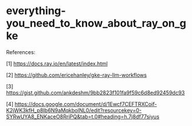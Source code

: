 # everything-you_need_to_know_about_ray_on_gke


References:

[1] https://docs.ray.io/en/latest/index.html

[2] https://github.com/ericehanley/gke-ray-llm-workflows

[3] https://gist.github.com/ankdeshm/9bb2823f101fa9f59c6d8ed92459dc93

[4] https://docs.google.com/document/d/1Ewcf7CEFTRXCoif-K2jWK3kfH_p8Ib6N9aMqkbolNL0/edit?resourcekey=0-SYRwUYA8_ENKaceO8RriPQ&tab=t.0#heading=h.7j8df77siyus


